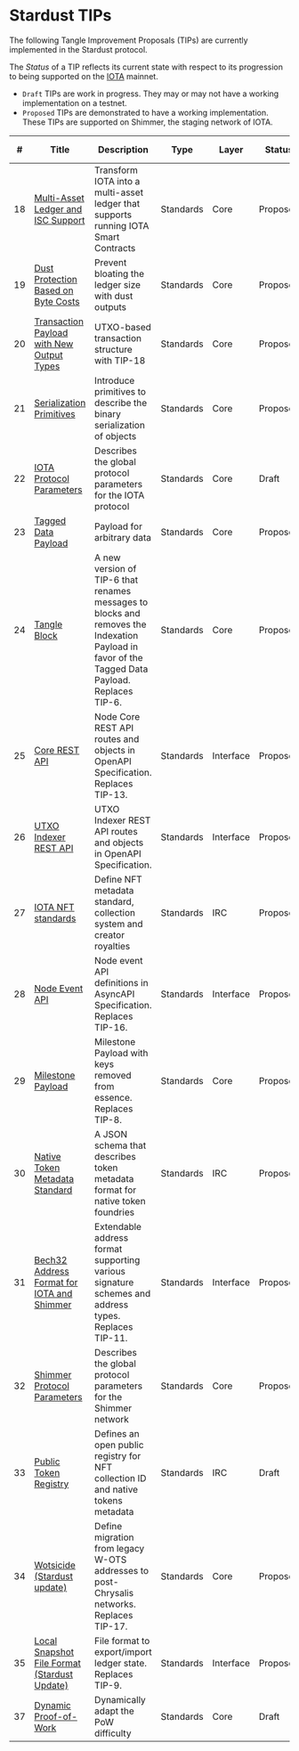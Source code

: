 # Stardust TIPs

The following Tangle Improvement Proposals (TIPs) are currently implemented in the Stardust protocol.

The _Status_ of a TIP reflects its current state with respect to its progression to being supported on
the [IOTA](../chrysalis/introduction.md) mainnet.

- `Draft` TIPs are work in progress. They may or may not have a working implementation on a testnet.
- `Proposed` TIPs are demonstrated to have a working implementation. These TIPs are supported on Shimmer, the staging
  network of IOTA.

| #   | Title                                                                                    | Description                                                                                                                                    | Type      | Layer     | Status   | Initial Target |
| --- | ---------------------------------------------------------------------------------------- | ---------------------------------------------------------------------------------------------------------------------------------------------- | --------- | --------- | -------- | -------------- |
| 18  | [Multi-Asset Ledger and ISC Support](/tips/tips/TIP-0018)           | Transform IOTA into a multi-asset ledger that supports running IOTA Smart Contracts                                                            | Standards | Core      | Proposed | **Stardust**   |
| 19  | [Dust Protection Based on Byte Costs](/tips/tips/TIP-0019)          | Prevent bloating the ledger size with dust outputs                                                                                             | Standards | Core      | Proposed | **Stardust**   |
| 20  | [Transaction Payload with New Output Types](/tips/tips/TIP-0020)    | UTXO-based transaction structure with TIP-18                                                                                                   | Standards | Core      | Proposed | **Stardust**   |
| 21  | [Serialization Primitives](/tips/tips/TIP-0021)                     | Introduce primitives to describe the binary serialization of objects                                                                           | Standards | Core      | Proposed | **Stardust**   |
| 22  | [IOTA Protocol Parameters](/tips/tips/TIP-0022)                     | Describes the global protocol parameters for the IOTA protocol                                                                                 | Standards | Core      | Draft    | **Stardust**   |
| 23  | [Tagged Data Payload](/tips/tips/TIP-0023)                          | Payload for arbitrary data                                                                                                                     | Standards | Core      | Proposed | **Stardust**   |
| 24  | [Tangle Block](/tips/tips/TIP-0024)                                 | A new version of TIP-6 that renames messages to blocks and removes the Indexation Payload in favor of the Tagged Data Payload. Replaces TIP-6. | Standards | Core      | Proposed | **Stardust**   |
| 25  | [Core REST API](/tips/tips/TIP-0025)                                | Node Core REST API routes and objects in OpenAPI Specification. Replaces TIP-13.                                                               | Standards | Interface | Proposed | **Stardust**   |
| 26  | [UTXO Indexer REST API](/tips/tips/TIP-0026)                        | UTXO Indexer REST API routes and objects in OpenAPI Specification.                                                                             | Standards | Interface | Proposed | **Stardust**   |
| 27  | [IOTA NFT standards](/tips/tips/TIP-0027)                           | Define NFT metadata standard, collection system and creator royalties                                                                          | Standards | IRC       | Proposed | **Stardust**   |
| 28  | [Node Event API](/tips/tips/TIP-0028)                               | Node event API definitions in AsyncAPI Specification. Replaces TIP-16.                                                                         | Standards | Interface | Proposed | **Stardust**   |
| 29  | [Milestone Payload](/tips/tips/TIP-0029)                            | Milestone Payload with keys removed from essence. Replaces TIP-8.                                                                              | Standards | Core      | Proposed | **Stardust**   |
| 30  | [Native Token Metadata Standard](/tips/tips/TIP-0030)               | A JSON schema that describes token metadata format for native token foundries                                                                  | Standards | IRC       | Proposed | **Stardust**   |
| 31  | [Bech32 Address Format for IOTA and Shimmer](/tips/tips/TIP-0031)   | Extendable address format supporting various signature schemes and address types. Replaces TIP-11.                                             | Standards | Interface | Proposed | **Stardust**   |
| 32  | [Shimmer Protocol Parameters](/tips/tips/TIP-0032)                  | Describes the global protocol parameters for the Shimmer network                                                                               | Standards | Core      | Proposed | **Stardust**   |
| 33  | [Public Token Registry](https://github.com/iotaledger/tips/pull/72)                      | Defines an open public registry for NFT collection ID and native tokens metadata                                                               | Standards | IRC       | Draft    | **Stardust**   |
| 34  | [Wotsicide (Stardust update)](/tips/tips/TIP-0034)                  | Define migration from legacy W-OTS addresses to post-Chrysalis networks. Replaces TIP-17.                                                      | Standards | Core      | Proposed | **Stardust**   |
| 35  | [Local Snapshot File Format (Stardust Update)](/tips/tips/TIP-0035) | File format to export/import ledger state. Replaces TIP-9.                                                                                     | Standards | Interface | Proposed | **Stardust**   |
| 37  | [Dynamic Proof-of-Work](https://github.com/iotaledger/tips/pull/81)                      | Dynamically adapt the PoW difficulty                                                                                                           | Standards | Core      | Draft    | **Stardust**   |

